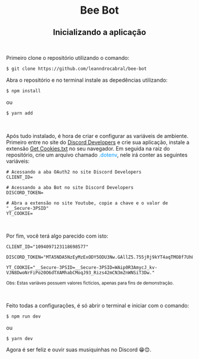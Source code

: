 <h1 align= "center">Bee Bot</h1>

<h2 align= "center">Inicializando a aplicação</h2>

<br/>

<p>Primeiro clone o repositório utilizando o comando:</p>

```bash
$ git clone https://github.com/leanndrocabral/bee-bot
```

<p>Abra o repositório e no terminal instale as depedências utilizando:</p>

```bash
$ npm install
```

<p>ou</p>

```bash
$ yarn add
```

<br/>

<p> Após tudo instalado, é hora de criar e configurar as variáveis de ambiente. Primeiro entre no site do 
<a href="https://discord.com/developers/applications" target="_blank">Discord Developers</a> e crie sua aplicação, instale a extensão <a href="https://chrome.google.com/webstore/detail/open-cookiestxt/gdocmgbfkjnnpapoeobnolbbkoibbcif" target="_blank">Get Cookies.txt</a> no seu navegador. Em seguida na raiz do repositório, crie um arquivo chamado <span style="color:#0099ff">.dotenv</span>, nele irá conter as seguintes variáveis:</p>

```
# Acessando a aba OAuth2 no site Discord Developers
CLIENT_ID= 

# Acessando a aba Bot no site Discord Developers
DISCORD_TOKEN=

# Abra a extensão no site Youtube, copie a chave e o valor de "__Secure-3PSID"
YT_COOKIE=
```

<br/>

<p>Por fim, você terá algo parecido com isto: </p>

```
CLIENT_ID="1094097123118698577"

DISCORD_TOKEN="MTA5NDA5NzEyMzExODY5ODU3Nw.GAllZ5.755jRj9kYT4aqTMO8f7UhUalVEQwi63lbt1CFg"

YT_COOKIE="__Secure-3PSID=__Secure-3PSID=WAip0R3AmycJ_kv-VJN8DwoNrFiPo20O6dTXAMhabCMoqJ93_Rizs42mCN3mZnWNSiT3Dw."
```

<p><small>Obs: Estas variáves possuem valores fictícios, apenas para fins de demonstração.</small></p>

<br/>

<p>Feito todas a configurações, é só abrir o terminal e iniciar com o comando:</p>

```bash
$ npm run dev
```

ou

```bash
$ yarn dev
```

<p>Agora é ser feliz e ouvir suas musiquinhas no Discord 😁😊.</p>

